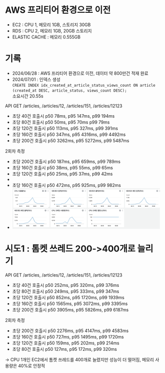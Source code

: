 # AWS 프리티어 환경으로 이전
- EC2 : CPU 1, 메모리 1GB, 스토리지 30GB
- RDS : CPU 2, 메모리 1GB, 20GB 스토리지
- ELASTIC CACHE : 메모리 0.555GB

# 기록
- 2024/06/28 : AWS 프리티어 환경으로 이전, 데이터 약 800만건 적재 완료
- 2024/07/01 : 인덱스 생성 <br>
`CREATE INDEX idx_created_at_article_status_views_count ON article (created_at DESC, article_status, views_count DESC);`
<br>소요시간 20.55s

API GET /articles, /articles/12, /articles/151, /articles/12123
- 초당 40건 호출시 p50 78ms, p95 147ms, p99 194ms
- 초당 80건 호출시 p50 50ms, p95 70ms p99 79ms
- 초당 120건 호출시 p50 113ms, p95 327ms, p99 391ms 
- 초당 160건 호출시 p50 347ms, p95 4316ms, p99 4492ms
- 초당 200건 호출시 p50 3262ms, p95 5272ms, p99 5487ms 

2회차 측정
- 초당 200건 호출시 p50 187ms, p95 659ms, p99 789ms
- 초당 160건 호출시 p50 38ms, p95 55ms, p99 65ms
- 초당 120건 호출시 p50 25ms, p95 37ms, p99 42ms 
- 
- 초당 160건 호출시 p50 472ms, p95 925ms, p99 982ms
- ![img.png](img.png)

# 시도1 : 톰켓 쓰레드 200->400개로 늘리기
API GET /articles, /articles/12, /articles/151, /articles/12123
- 초당 40건 호출시 p50 252ms, p95 320ms, p99 376ms
- 초당 80건 호출시 p50 249ms, p95 333ms, p99 347ms
- 초당 120건 호출시 p50 852ms, p95 1720ms, p99 1939ms
- 초당 160건 호출시 p50 1565ms, p95 3072ms, p99 3395ms
- 초당 200건 호출시 p50 3905ms, p95 5826ms, p99 6187ms

2회차 측정
- 초당 200건 호출시 p50 2276ms, p95 4147ms, p99 4583ms
- 초당 160건 호출시 p50 727ms, p95 1495ms, p99 1720ms
- 초당 120건 호출시 p50 159ms, p95 202ms, p99 214ms
- 초당 80건 호출시 p50 127ms, p95 172ms, p99 320ms

-> CPU 1개인 EC2에서 톰켓 쓰레드를 400개로 늘렸지만 성능이 더 떨어짐, 
메모리 사용량은 40%로 안정적